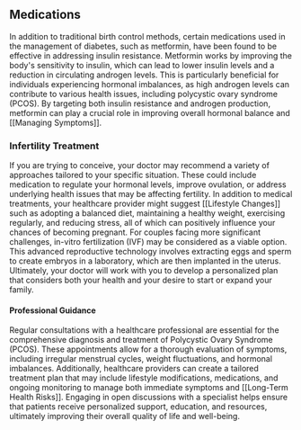 ## Medications

In addition to traditional birth control methods, certain medications used in the management of diabetes, such as metformin, have been found to be effective in addressing insulin resistance. Metformin works by improving the body's sensitivity to insulin, which can lead to lower insulin levels and a reduction in circulating androgen levels. This is particularly beneficial for individuals experiencing hormonal imbalances, as high androgen levels can contribute to various health issues, including polycystic ovary syndrome (PCOS). By targeting both insulin resistance and androgen production, metformin can play a crucial role in improving overall hormonal balance and [[Managing Symptoms]].
### Infertility Treatment

If you are trying to conceive, your doctor may recommend a variety of approaches tailored to your specific situation. These could include medication to regulate your hormonal levels, improve ovulation, or address underlying health issues that may be affecting fertility. In addition to medical treatments, your healthcare provider might suggest [[Lifestyle Changes]] such as adopting a balanced diet, maintaining a healthy weight, exercising regularly, and reducing stress, all of which can positively influence your chances of becoming pregnant. For couples facing more significant challenges, in-vitro fertilization (IVF) may be considered as a viable option. This advanced reproductive technology involves extracting eggs and sperm to create embryos in a laboratory, which are then implanted in the uterus. Ultimately, your doctor will work with you to develop a personalized plan that considers both your health and your desire to start or expand your family.

#### Professional Guidance

Regular consultations with a healthcare professional are essential for the comprehensive diagnosis and treatment of Polycystic Ovary Syndrome (PCOS). These appointments allow for a thorough evaluation of symptoms, including irregular menstrual cycles, weight fluctuations, and hormonal imbalances. Additionally, healthcare providers can create a tailored treatment plan that may include lifestyle modifications, medications, and ongoing monitoring to manage both immediate symptoms and [[Long-Term Health Risks]]. Engaging in open discussions with a specialist helps ensure that patients receive personalized support, education, and resources, ultimately improving their overall quality of life and well-being.
